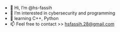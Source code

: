 - 👋 Hi, I’m @hs-fassih
- 👀 I’m interested in cybersecurity and programming
- 🌱 learning C++, Python
- 📫 Feel free to contact  >> hsfassih.28@gmail.com

<!---Being a beginner, I am currently in the pricess of learning. While doing this, I opt to share some of the projects I've made.
--->
